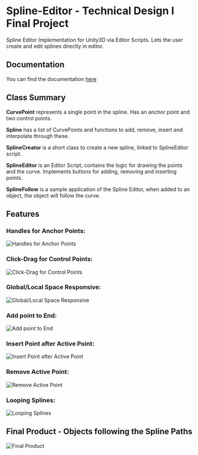 # Spline-Editor - Technical Design I Final Project
Spline Editor Implementation for Unity3D via Editor Scripts. Lets the user create and edit splines directly in editor.



## Documentation 

You can find the documentation [here](https://iknightess.github.io/SplineEditor_Documentation/annotated.html)

## Class Summary
**CurvePoint** represents a single point in the spline. Has an anchor point and two control points.

**Spline** has a list of CurvePoints and functions to add, remove, insert and interpolate through these.

**SplineCreator** is a short class to create a new spline, linked to SplineEditor script.

**SplineEditor** is an Editor Script, contains the logic for drawing the points and the curve. Implements buttons for adding, removing and inserting points.

**SplineFollow** is a sample application of the Spline Editor, when added to an object, the object will follow the curve.



## Features

### Handles for Anchor Points:

![Handles for Anchor Points](https://media.giphy.com/media/20EEC880DStbaaKYB9/giphy.gif)

### Click-Drag for Control Points:

![Click-Drag for Control Points](https://media.giphy.com/media/OqBVjsP4CERRoE57Jj/giphy.gif)

### Global/Local Space Responsive:

![Global/Local Space Responsive](https://media.giphy.com/media/xFlwjzXmvDytmKSZKn/giphy.gif)

### Add point to End:

![Add point to End](https://media.giphy.com/media/3r9HnxC9TQt6J2rn4Y/giphy.gif)

### Insert Point after Active Point:

![Insert Point after Active Point](https://media.giphy.com/media/1n75UrE44f5WSQx0BX/giphy.gif)

### Remove Active Point:

![Remove Active Point](https://media.giphy.com/media/1Rkt8dsRLvMsHCMTTP/giphy.gif)

### Looping Splines:

![Looping Splines](https://media.giphy.com/media/DB4XZ3uzNkEfcn1stF/giphy.gif)


## Final Product - Objects following the Spline Paths

![Final Product](https://media.giphy.com/media/tKHNFMw2Ny0md16ceG/giphy.gif)

